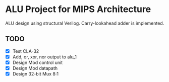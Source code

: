 # ALU Project for MIPS Architecture
ALU design using structural Verilog.
Carry-lookahead adder is implemented. 

## TODO
- [x] Test CLA-32
- [x] Add, or, xor, nor output to alu_1
- [x] Design Mod control unit
- [x] Design Mod datapath
- [x] Design 32-bit Mux 8:1